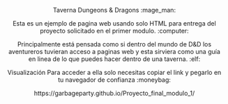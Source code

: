 <p align="center">
Taverna Dungeons & Dragons :mage_man:
</p>

<p align="center">
Esta es un ejemplo de pagina web usando solo HTML para entrega del proyecto solicitado en el primer modulo. :computer:
</p>

<p align="center">Principalmente está pensada como si dentro del mundo de D&D los aventureros tuvieran acceso a paginas web
y esta sirviera como una guía en linea de lo que puedes hacer dentro de una taverna. :elf:
</p>

<p align="center">
Visualización
Para acceder a ella solo necesitas copiar el link y pegarlo en tu navegador de confianza :moneybag:
</p>

<p align="center">
https://garbageparty.github.io/Proyecto_final_modulo_1/
</p>
